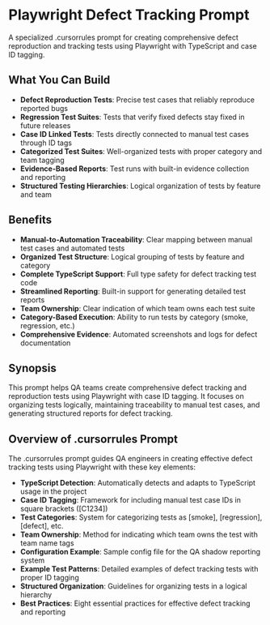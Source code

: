 # Playwright Defect Tracking Prompt

A specialized .cursorrules prompt for creating comprehensive defect reproduction and tracking tests using Playwright with TypeScript and case ID tagging.

## What You Can Build

- **Defect Reproduction Tests**: Precise test cases that reliably reproduce reported bugs
- **Regression Test Suites**: Tests that verify fixed defects stay fixed in future releases
- **Case ID Linked Tests**: Tests directly connected to manual test cases through ID tags
- **Categorized Test Suites**: Well-organized tests with proper category and team tagging
- **Evidence-Based Reports**: Test runs with built-in evidence collection and reporting
- **Structured Testing Hierarchies**: Logical organization of tests by feature and team

## Benefits

- **Manual-to-Automation Traceability**: Clear mapping between manual test cases and automated tests
- **Organized Test Structure**: Logical grouping of tests by feature and category
- **Complete TypeScript Support**: Full type safety for defect tracking test code
- **Streamlined Reporting**: Built-in support for generating detailed test reports
- **Team Ownership**: Clear indication of which team owns each test suite
- **Category-Based Execution**: Ability to run tests by category (smoke, regression, etc.)
- **Comprehensive Evidence**: Automated screenshots and logs for defect documentation

## Synopsis

This prompt helps QA teams create comprehensive defect tracking and reproduction tests using Playwright with case ID tagging. It focuses on organizing tests logically, maintaining traceability to manual test cases, and generating structured reports for defect tracking.

## Overview of .cursorrules Prompt

The .cursorrules prompt guides QA engineers in creating effective defect tracking tests using Playwright with these key elements:

- **TypeScript Detection**: Automatically detects and adapts to TypeScript usage in the project
- **Case ID Tagging**: Framework for including manual test case IDs in square brackets ([C1234])
- **Test Categories**: System for categorizing tests as [smoke], [regression], [defect], etc.
- **Team Ownership**: Method for indicating which team owns the test with team name tags
- **Configuration Example**: Sample config file for the QA shadow reporting system
- **Example Test Patterns**: Detailed examples of defect tracking tests with proper ID tagging
- **Structured Organization**: Guidelines for organizing tests in a logical hierarchy
- **Best Practices**: Eight essential practices for effective defect tracking and reporting
